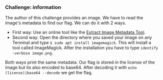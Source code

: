 ### Challenge: information

The author of this challenge provides an image. We have to read the image's metadata to find our flag. We can do it with 2 ways.
  - First way: Use an online tool like the [Extract Image Metadata Tool](https://brandfolder.com/workbench/extract-metadata).
  - Second way: Open the directory where you saved your image on any Terminal and type `$ sudo apt install imagemagick`. This will install a tool called ImageMagick. After the installation you have to type `identify -verbose image.png`.

Both ways print the same metadata. Our flag is stored in the license of the image but its also encoded to base64. After decoding it with `echo (license)|base64 --decode` we get the flag.
